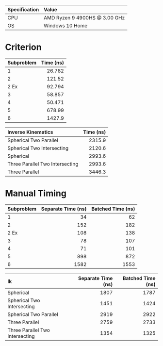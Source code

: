 | Specification| Value                         |
| :----------- | :---------------------------- |
| CPU          | AMD Ryzen 9 4900HS @ 3.00 GHz |
| OS           | Windows 10 Home               |


# Criterion

| Subproblem | Time (ns)   |
| :--------- | ----------: |
| 1          |      26.782 |
| 2          |      121.52 |
| 2 Ex       |      92.794 |
| 3          |      58.857 |
| 4          |      50.471 |
| 5          |      678.99 |
| 6          |      1427.9 |

| Inverse Kinematics              | Time (ns)   |
| :------------------------------ | ----------: |
| Spherical Two Parallel          |      2315.9 |
| Spherical Two Intersecting      |      2120.6 |
| Spherical                       |      2993.6 |
| Three Parallel Two Intersecting |      2993.6 |
| Three Parallel                  |      3446.3 |


# Manual Timing

| Subproblem | Separate Time (ns)   | Batched Time (ns)   |
| :--------- | -------------------: | ------------------: |
| 1          |                   34 |                  62 |
| 2          |                  152 |                 182 |
| 2 Ex       |                  108 |                 138 |
| 3          |                   78 |                 107 |
| 4          |                   71 |                 101 |
| 5          |                  898 |                 872 |
| 6          |                 1582 |                1553 |

| Ik                              | Separate Time (ns)   | Batched Time (ns)   |
| :------------------------------ | -------------------: | ------------------: |
| Spherical                       |                 1807 |                1787 |
| Spherical Two Intersecting      |                 1451 |                1424 |
| Spherical Two Parallel          |                 2919 |                2922 |
| Three Parallel                  |                 2759 |                2733 |
| Three Parallel Two Intersecting |                 1354 |                1325 |
